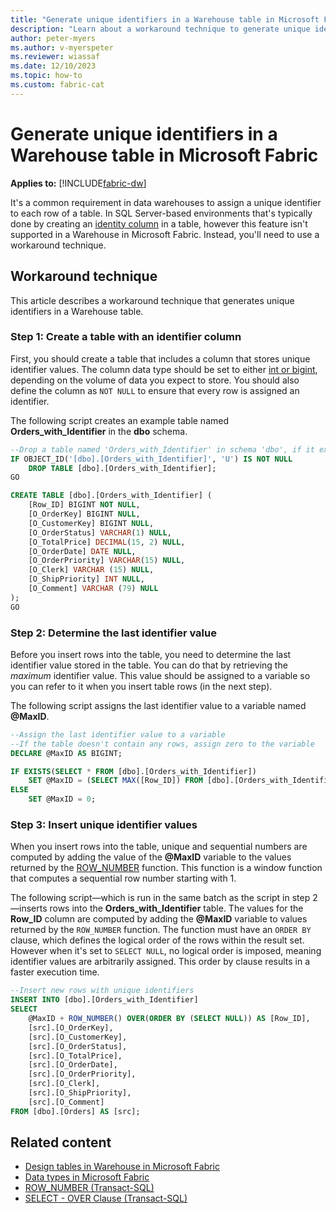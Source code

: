 ```yaml
---
title: "Generate unique identifiers in a Warehouse table in Microsoft Fabric"
description: "Learn about a workaround technique to generate unique identifiers in a Microsoft Fabric Warehouse table."
author: peter-myers
ms.author: v-myerspeter
ms.reviewer: wiassaf
ms.date: 12/10/2023
ms.topic: how-to
ms.custom: fabric-cat
---
```


# Generate unique identifiers in a Warehouse table in Microsoft Fabric

**Applies to:** [!INCLUDE[fabric-dw](includes/applies-to-version/fabric-dw.md)]

It's a common requirement in data warehouses to assign a unique identifier to each row of a table. In SQL Server-based environments that's typically done by creating an [identity column](/sql/t-sql/statements/create-table-transact-sql-identity-property?view=sql-server-ver16&preserve-view=true) in a table, however this feature isn't supported in a Warehouse in Microsoft Fabric. Instead, you'll need to use a workaround technique.

## Workaround technique

This article describes a workaround technique that generates unique identifiers in a Warehouse table.

### Step 1: Create a table with an identifier column

First, you should create a table that includes a column that stores unique identifier values. The column data type should be set to either [int or bigint](data-types.md#data-types-in-warehouse), depending on the volume of data you expect to store. You should also define the column as `NOT NULL` to ensure that every row is assigned an identifier.

The following script creates an example table named **Orders\_with\_Identifier** in the **dbo** schema.

```sql
--Drop a table named 'Orders_with_Identifier' in schema 'dbo', if it exists
IF OBJECT_ID('[dbo].[Orders_with_Identifier]', 'U') IS NOT NULL
    DROP TABLE [dbo].[Orders_with_Identifier];
GO

CREATE TABLE [dbo].[Orders_with_Identifier] (
    [Row_ID] BIGINT NOT NULL,
    [O_OrderKey] BIGINT NULL,
    [O_CustomerKey] BIGINT NULL,
    [O_OrderStatus] VARCHAR(1) NULL,
    [O_TotalPrice] DECIMAL(15, 2) NULL,
    [O_OrderDate] DATE NULL,
    [O_OrderPriority] VARCHAR(15) NULL,
    [O_Clerk] VARCHAR (15) NULL,
    [O_ShipPriority] INT NULL,
    [O_Comment] VARCHAR (79) NULL
);
GO
```

### Step 2: Determine the last identifier value

Before you insert rows into the table, you need to determine the last identifier value stored in the table. You can do that by retrieving the _maximum_ identifier value. This value should be assigned to a variable so you can refer to it when you insert table rows (in the next step).

The following script assigns the last identifier value to a variable named **@MaxID**.

```sql
--Assign the last identifier value to a variable
--If the table doesn't contain any rows, assign zero to the variable
DECLARE @MaxID AS BIGINT;

IF EXISTS(SELECT * FROM [dbo].[Orders_with_Identifier])
    SET @MaxID = (SELECT MAX([Row_ID]) FROM [dbo].[Orders_with_Identifier]);
ELSE
    SET @MaxID = 0;
```

### Step 3: Insert unique identifier values

When you insert rows into the table, unique and sequential numbers are computed by adding the value of the **@MaxID** variable to the values returned by the [ROW\_NUMBER](/sql/t-sql/functions/row-number-transact-sql?view=sql-server-ver16&preserve-view=true) function. This function is a window function that computes a sequential row number starting with 1.

The following script—which is run in the same batch as the script in step 2—inserts rows into the **Orders\_with\_Identifier** table. The values for the **Row\_ID** column are computed by adding the **@MaxID** variable to values returned by the `ROW_NUMBER` function. The function must have an `ORDER BY` clause, which defines the logical order of the rows within the result set. However when it's set to `SELECT NULL`, no logical order is imposed, meaning identifier values are arbitrarily assigned. This order by clause results in a faster execution time.

```sql
--Insert new rows with unique identifiers
INSERT INTO [dbo].[Orders_with_Identifier]
SELECT
    @MaxID + ROW_NUMBER() OVER(ORDER BY (SELECT NULL)) AS [Row_ID],
    [src].[O_OrderKey],
    [src].[O_CustomerKey],
    [src].[O_OrderStatus],
    [src].[O_TotalPrice],
    [src].[O_OrderDate],
    [src].[O_OrderPriority],
    [src].[O_Clerk],
    [src].[O_ShipPriority],
    [src].[O_Comment]
FROM [dbo].[Orders] AS [src];
```

## Related content

- [Design tables in Warehouse in Microsoft Fabric](tables.md)
- [Data types in Microsoft Fabric](data-types.md)
- [ROW\_NUMBER (Transact-SQL)](/sql/t-sql/functions/row-number-transact-sql?view=sql-server-ver16&preserve-view=true)
- [SELECT - OVER Clause (Transact-SQL)](/sql/t-sql/queries/select-over-clause-transact-sql?view=sql-server-ver16&preserve-view=true)
